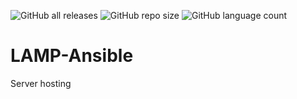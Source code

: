 ![GitHub all releases](https://img.shields.io/github/downloads/josetv91/LAMP-Ansible/total?logo=GitHub&style=plastic)
![GitHub repo size](https://img.shields.io/github/repo-size/josetv91/LAMP-Ansible)
![GitHub language count](https://img.shields.io/github/languages/count/josetv91/LAMP-Ansible?color=success&logo=CodersRank&logoColor=%23FFFFFF)


# LAMP-Ansible
Server hosting
